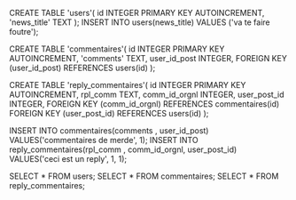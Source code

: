 CREATE TABLE 'users'(
id INTEGER PRIMARY KEY AUTOINCREMENT,
'news_title' TEXT
);
INSERT INTO users(news_title) VALUES ('va te faire foutre');

CREATE TABLE 'commentaires'(
id INTEGER PRIMARY KEY AUTOINCREMENT,
'comments' TEXT,
user_id_post INTEGER,
FOREIGN KEY (user_id_post) REFERENCES users(id)
);

CREATE TABLE 'reply_commentaires'(
    id INTEGER PRIMARY KEY AUTOINCREMENT,
    rpl_comm TEXT,
    comm_id_orgnl INTEGER,
    user_post_id INTEGER,
    FOREIGN KEY (comm_id_orgnl) REFERENCES commentaires(id)
    FOREIGN KEY (user_post_id) REFERENCES users(id)
);

INSERT INTO commentaires(comments , user_id_post) VALUES('commentaires de merde', 1);
INSERT INTO reply_commentaires(rpl_comm , comm_id_orgnl, user_post_id) VALUES('ceci est un reply', 1, 1);

SELECT * FROM users;
SELECT * FROM commentaires;
SELECT * FROM reply_commentaires;